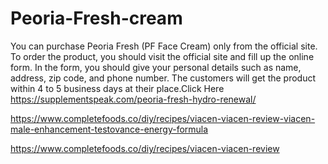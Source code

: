 # Peoria-Fresh-cream
You can purchase Peoria Fresh (PF Face Cream) only from the official site. To order the product, you should visit the official site and fill up the online form. In the form, you should give your personal details such as name, address, zip code, and phone number. The customers will get the product within 4 to 5 business days at their place.Click Here https://supplementspeak.com/peoria-fresh-hydro-renewal/

https://www.completefoods.co/diy/recipes/viacen-viacen-review-viacen-male-enhancement-testovance-energy-formula

https://www.completefoods.co/diy/recipes/viacen-viacen-review
